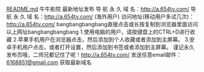 [README.md](https://github.com/51haoya/-/files/8363733/README.md)
牛牛影院 最新地址发布
导 航 永 久 域 名：http://a.654tv.com/
导 航 永 久 域 名：http://a.654tv.com/ (海外用户)
访问地址(移动用户多试几次)：
http://a.654tv.com/
bangbangbangbang直接点击或长按复制到浏览器里面访问以上网址bangbangbangbang
1.使用电脑的用户，请按键盘上的CTRL+D进行收藏
2.苹果手机用户在浏览器点击，然后添加到个人收藏或者添加到主屏幕。
3.安卓手机用户点击，或者打开设置，然后添加到书签或者添加到主屏幕。
谨记永久发布页哦，二师兄都记住了呢！http://a.654tv.com/
发送任意email邮件：6168851@gmail.com 获取最新域名
